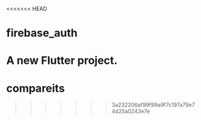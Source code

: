 <<<<<<< HEAD
# firebase_auth

A new Flutter project.
=======
# compareits
>>>>>>> 3a232206af99f99a9f7c197a79e74d25a0243e7e
